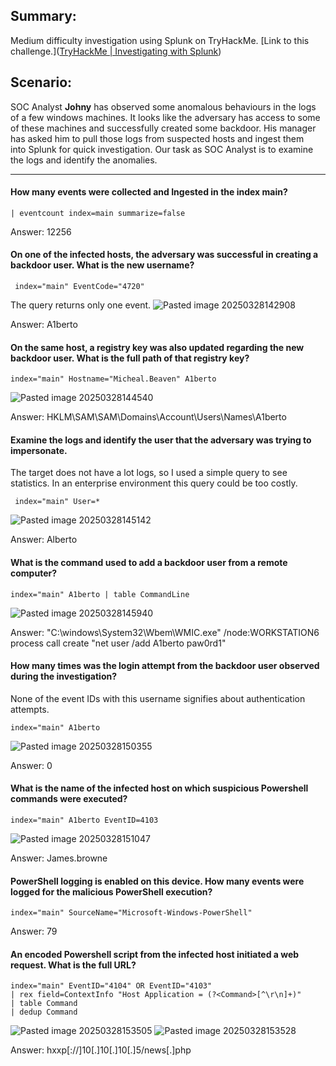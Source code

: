 ## Summary: 

Medium difficulty investigation using Splunk on TryHackMe. [Link to this challenge.]([TryHackMe | Investigating with Splunk](https://tryhackme.com/room/investigatingwithsplunk))

## Scenario: 

SOC Analyst **Johny** has observed some anomalous behaviours in the logs of a few windows machines. It looks like the adversary has access to some of these machines and successfully created some backdoor. His manager has asked him to pull those logs from suspected hosts and ingest them into Splunk for quick investigation. Our task as SOC Analyst is to examine the logs and identify the anomalies.

---
#### How many events were collected and Ingested in the index **main**?  

	| eventcount index=main summarize=false

Answer: 12256
#### On one of the infected hosts, the adversary was successful in creating a backdoor user. What is the new username?  

	 index="main" EventCode="4720"

The query returns only one event. ![Pasted image 20250328142908](https://github.com/user-attachments/assets/4760a4d6-b152-4bac-9983-7199a72728c5)

Answer: A1berto
#### On the same host, a registry key was also updated regarding the new backdoor user. What is the full path of that registry key?

	index="main" Hostname="Micheal.Beaven" A1berto

![Pasted image 20250328144540](https://github.com/user-attachments/assets/c676004e-4ebc-450e-9ece-c2b57e2b7455)

Answer: HKLM\SAM\SAM\Domains\Account\Users\Names\A1berto
#### Examine the logs and identify the user that the adversary was trying to impersonate.

The target does not have a lot logs, so I used a simple query to see statistics. In an enterprise environment this query could be too costly.

	 index="main" User=*

![Pasted image 20250328145142](https://github.com/user-attachments/assets/d06f8c12-ffde-4e62-a9e4-74b906d404e8)

Answer: Alberto
#### What is the command used to add a backdoor user from a remote computer?  

	index="main" A1berto | table CommandLine
	
![Pasted image 20250328145940](https://github.com/user-attachments/assets/68a97633-cca0-4f6e-aad6-d6389ac2ebe4)

Answer: "C:\windows\System32\Wbem\WMIC.exe" /node:WORKSTATION6 process call create "net user /add A1berto paw0rd1"
#### How many times was the login attempt from the backdoor user observed during the investigation?

None of the event IDs with this username signifies about authentication attempts.

	index="main" A1berto 

![Pasted image 20250328150355](https://github.com/user-attachments/assets/be9eded7-d212-4030-b195-a4567a201485)

Answer: 0
#### What is the name of the infected host on which suspicious Powershell commands were executed?

	index="main" A1berto EventID=4103

![Pasted image 20250328151047](https://github.com/user-attachments/assets/f4ef4702-e7e7-4a67-bab0-f62a8718999a)

Answer: James.browne
#### PowerShell logging is enabled on this device. How many events were logged for the malicious PowerShell execution?

	index="main" SourceName="Microsoft-Windows-PowerShell"

Answer: 79
#### An encoded Powershell script from the infected host initiated a web request. What is the full URL?

	index="main" EventID="4104" OR EventID="4103" 
	| rex field=ContextInfo "Host Application = (?<Command>[^\r\n]+)"
	| table Command
	| dedup Command

![Pasted image 20250328153505](https://github.com/user-attachments/assets/c7cd4f92-505e-492b-a8e4-291d0808107d)
![Pasted image 20250328153528](https://github.com/user-attachments/assets/0f00986d-df79-4742-ad20-e9459d90e7bc)

Answer: hxxp[://]10[.]10[.]10[.]5/news[.]php
